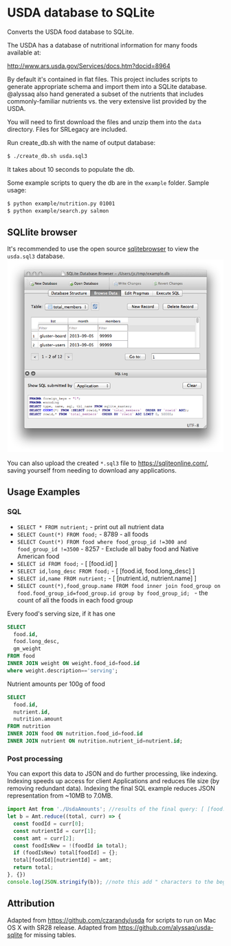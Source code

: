 # USDA database to SQLite

Converts the USDA food database to SQLite.

The USDA has a database of nutritional information for many foods available at:

http://www.ars.usda.gov/Services/docs.htm?docid=8964

By default it's contained in flat files. This project includes scripts to generate appropriate schema and import them into a SQLite database. @alyssaq also hand generated a subset of the nutrients that includes commonly-familiar nutrients vs. the very extensive list provided by the USDA.

You will need to first download the files and unzip them into the `data` directory. Files for SRLegacy are included.

Run create_db.sh with the name of output database:
```sh
$ ./create_db.sh usda.sql3
```
It takes about 10 seconds to populate the db.

Some example scripts to query the db are in the `example` folder. Sample usage:
```sh
$ python example/nutrition.py 01001
$ python example/search.py salmon
```
## SQLlite browser
It's recommended to use the open source [sqlitebrowser](http://sqlitebrowser.org/) to view the `usda.sql3` database.
![sqllitebrowser_screenshot](
https://github.com/sqlitebrowser/sqlitebrowser/raw/master/images/sqlitebrowser.png)

You can also upload the created `*.sql3` file to https://sqliteonline.com/, saving yourself from needing to download any applications.

## Usage Examples

### SQL

- `SELECT * FROM nutrient;` - print out all nutrient data
- `SELECT Count(*) FROM food;` - 8789 - all foods
- `SELECT Count(*) FROM food where food_group_id !=300 and food_group_id !=3500` - 8257 - Exclude all baby food and Native American food
- `SELECT id FROM food;` - [ [food.id] ]
- `SELECT id,long_desc FROM food;` - [ [food.id, food.long_desc] ]
- `SELECT id,name FROM nutrient;` - [ [nutrient.id, nutrient.name] ]
- `SELECT count(*),food_group.name FROM food inner join food_group on food.food_group_id=food_group.id group by food_group_id; ` - the count of all the foods in each food group

Every food's serving size, if it has one

```sql
SELECT
  food.id,
  food.long_desc,
  gm_weight
FROM food
INNER JOIN weight ON weight.food_id=food.id
where weight.description=='serving';
```

Nutrient amounts per 100g of food

```sql
SELECT
  food.id,
  nutrient.id,
  nutrition.amount
FROM nutrition
INNER JOIN food ON nutrition.food_id=food.id
INNER JOIN nutrient ON nutrition.nutrient_id=nutrient.id;
```

### Post processing

You can export this data to JSON and do further processing, like indexing. Indexing speeds up access for client Applications and reduces file size (by removing redundant data). Indexing the final SQL example reduces JSON representation from ~10MB to 7.0MB.

```js
import Amt from './UsdaAmounts'; //results of the final query: [ [food.id, nutrient.id, nutrition.amount] ] for every food
let b = Amt.reduce((total, curr) => {
  const foodId = curr[0];
  const nutrientId = curr[1];
  const amt = curr[2];
  const foodIsNew = !(foodId in total);
  if (foodIsNew) total[foodId] = {};
  total[foodId][nutrientId] = amt;
  return total;
}, {})
console.log(JSON.stringify(b)); //note this add " characters to the beginning and end when printing to the console
```

## Attribution
Adapted from <https://github.com/czarandy/usda> for scripts to run on Mac OS X with SR28 release.
Adapted from https://github.com/alyssaq/usda-sqlite for missing tables.
